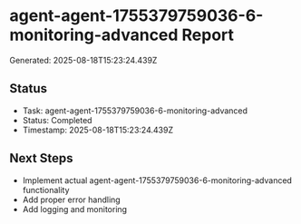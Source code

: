 # agent-agent-1755379759036-6-monitoring-advanced Report

Generated: 2025-08-18T15:23:24.439Z

## Status
- Task: agent-agent-1755379759036-6-monitoring-advanced
- Status: Completed
- Timestamp: 2025-08-18T15:23:24.439Z

## Next Steps
- Implement actual agent-agent-1755379759036-6-monitoring-advanced functionality
- Add proper error handling
- Add logging and monitoring
